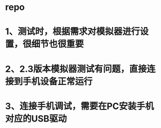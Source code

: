 repo
====
1、测试时，根据需求对模拟器进行设置，很细节也很重要
===
2、2.3版本模拟器测试有问题，直接连接到手机设备正常运行
===
3、连接手机调试，需要在PC安装手机对应的USB驱动
===
